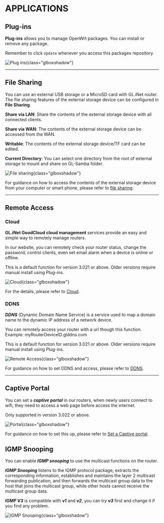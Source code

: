 # APPLICATIONS


## Plug-ins

**Plug-ins** allows you to manage OpenWrt packages. You can install or remove any package. 

Remember to click `Update` whenever you access this packages repository.

![Plug ins](https://static.gl-inet.com/docs/en/3/setup/mt1300/Plug_ins.jpg){class="glboxshadow"} 



---

## File Sharing

You can use an external USB storage or a MicroSD card with GL.iNet router. The file sharing features of the external storage device can be configured in **File Sharing**.

**Share via LAN**: Share the contents of the external storage device with all connected clients.

**Share via WAN**: The contents of the external storage device can be accessed from the WAN.

**Writable**: The contents of the external storage device/TF card can be edited.

**Current Directory**: You can select one directory from the root of external storage to mount and share on GL-Samba folder. 

![File sharing](https://static.gl-inet.com/docs/en/3/setup/mt1300/File_sharing.jpg){class="glboxshadow"} 



For guidance on how to access the contents of the external storage device from your computer or smart phone, please refer to [file sharing](../../../tutorials/file_sharing/).


---

## Remote Access


### Cloud

**GL.iNet GoodCloud cloud management** services provide an easy and simple way to remotely manage routers. 

In our website, you can remotely check your router status, change the password, control clients, even set email alarm when a device is online or offline.

This is a default function for version 3.021 or above. Older versions require manual install using Plug-ins.

![Cloud](https://static.gl-inet.com/docs/en/3/setup/slate/applications/cloud.png){class="glboxshadow"}


For the details, please refer to [Cloud](../../../tutorials/cloud/).

### DDNS

_**DDNS**_ (Dynamic Domain Name Service) is a service used to map a domain name to the dynamic IP address of a network device. 

You can remotely access your router with a url though this function. Example: myRouterDeviceID.glddns.com

This is a default function for version 3.021 or above. Older versions require manual install using Plug-ins.


![Remote Access](https://static.gl-inet.com/docs/en/3/setup/mt1300/Remote_Access.jpg){class="glboxshadow"}


For guidance on how to set DDNS and access, please refer to [DDNS](../../../tutorials/ddns/).

---

## Captive Portal

You can set a _**captive portal**_ in our routers, when newly users connect to wifi, they need to access a web page before access the internet.

Only supported in version 3.022 or above.

![Portal](https://static.gl-inet.com/docs/en/3/setup/mt1300/Captive_Portal.jpg){class="glboxshadow"}


For guidance on how to set this up, please refer to [Set a Captive portal](../../../tutorials/captive_portal).


## IGMP Snooping

You can enable _**IGMP snooping**_ to use the multicast functions on the router. 

_**IGMP Snooping**_ listens to the IGMP protocol package, extracts the corresponding information, establishes and maintains the layer 2 multicast forwarding publication, and then forwards the multicast group data to the host that joins the multicast group, while other hosts cannot receive the multicast group data.

_**IGMP V3**_ is compatible with _**v1**_ and _**v2**_, you can try _**v3**_ first and change it if you find any problem. 


![IGMP Snooping](https://static.gl-inet.com/docs/en/3/setup/mt1300/IGMP_Snooping.jpg){class="glboxshadow"}